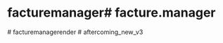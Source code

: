 # facturemanager#   f a c t u r e . m a n a g e r  
 #   f a c t u r e m a n a g e r e n d e r  
 # aftercoming_new_v3
